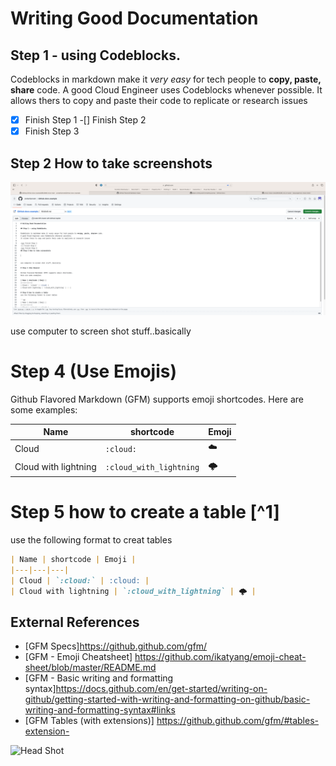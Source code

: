 # Writing Good Documentation

## Step 1 - using Codeblocks.

Codeblocks in markdown make it *very easy* for tech people to **copy, paste, share** code. 
A good Cloud Engineer uses Codeblocks whenever possible.
It allows thers to copy and paste their code to replicate or research issues

-[x] Finish Step 1
-[] Finish Step 2
-[x] Finish Step 3
## Step 2 How to take screenshots

![command shift 5 or 6](Assets/screenshot.png)


use computer to screen shot stuff..basically

# Step 4 (Use Emojis)

Github Flavored Markdown (GFM) supports emoji shortcodes.
Here are some examples:

| Name | shortcode | Emoji |
|---|---|---|
| Cloud | `:cloud:` | :cloud: |
| Cloud with lightning | `:cloud_with_lightning` | 🌩️ | 

# Step 5 how to create a table [^1]
use the following format to creat tables

```md
| Name | shortcode | Emoji |
|---|---|---|
| Cloud | `:cloud:` | :cloud: |
| Cloud with lightning | `:cloud_with_lightning` | 🌩️ | 
```

## External References 

- [GFM Specs]https://github.github.com/gfm/
- [GFM - Emoji Cheatsheet] https://github.com/ikatyang/emoji-cheat-sheet/blob/master/README.md
- [GFM - Basic writing and formatting syntax]https://docs.github.com/en/get-started/writing-on-github/getting-started-with-writing-and-formatting-on-github/basic-writing-and-formatting-syntax#links<sup2></sup>
- [GFM Tables (with extensions)] https://github.github.com/gfm/#tables-extension-

![Head Shot](Assets/ProfilePhoto.jpeg)

